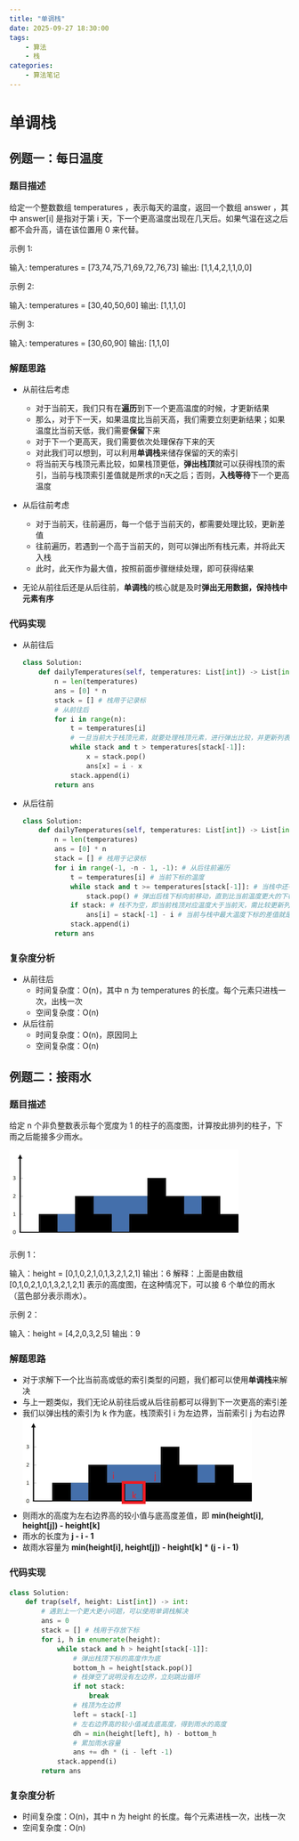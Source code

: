 ```yaml
---
title: "单调栈"
date: 2025-09-27 18:30:00
tags:
    - 算法
    - 栈
categories:
    - 算法笔记
---
```


# 单调栈

## 例题一：每日温度

### 题目描述
给定一个整数数组 temperatures ，表示每天的温度，返回一个数组 answer ，其中 answer[i] 是指对于第 i 天，下一个更高温度出现在几天后。如果气温在这之后都不会升高，请在该位置用 0 来代替。

 

示例 1:

输入: temperatures = [73,74,75,71,69,72,76,73]
输出: [1,1,4,2,1,1,0,0]

示例 2:

输入: temperatures = [30,40,50,60]
输出: [1,1,1,0]

示例 3:

输入: temperatures = [30,60,90]
输出: [1,1,0]

### 解题思路
* 从前往后考虑
    * 对于当前天，我们只有在**遍历**到下一个更高温度的时候，才更新结果
    * 那么，对于下一天，如果温度比当前天高，我们需要立刻更新结果；如果温度比当前天低，我们需要**保留**下来
    * 对于下一个更高天，我们需要依次处理保存下来的天
    * 对此我们可以想到，可以利用**单调栈**来储存保留的天的索引
    * 将当前天与栈顶元素比较，如果栈顶更低，**弹出栈顶**就可以获得栈顶的索引，当前与栈顶索引差值就是所求的n天之后；否则，**入栈等待**下一个更高温度

* 从后往前考虑
    * 对于当前天，往前遍历，每一个低于当前天的，都需要处理比较，更新差值
    * 往前遍历，若遇到一个高于当前天的，则可以弹出所有栈元素，并将此天入栈
    * 此时，此天作为最大值，按照前面步骤继续处理，即可获得结果

* 无论从前往后还是从后往前，**单调栈**的核心就是及时**弹出无用数据，保持栈中元素有序**

### 代码实现
* 从前往后
    ~~~python
    class Solution:
        def dailyTemperatures(self, temperatures: List[int]) -> List[int]:
            n = len(temperatures)
            ans = [0] * n
            stack = [] # 栈用于记录标
            # 从前往后
            for i in range(n):
                t = temperatures[i]
                # 一旦当前大于栈顶元素，就要处理栈顶元素，进行弹出比较，并更新列表
                while stack and t > temperatures[stack[-1]]:
                    x = stack.pop()
                    ans[x] = i - x 
                stack.append(i)
            return ans
    ~~~

* 从后往前
    ~~~python
    class Solution:
        def dailyTemperatures(self, temperatures: List[int]) -> List[int]:
            n = len(temperatures)
            ans = [0] * n
            stack = [] # 栈用于记录标
            for i in range(-1, -n - 1, -1): # 从后往前遍历
                t = temperatures[i] # 当前下标的温度
                while stack and t >= temperatures[stack[-1]]: # 当栈中还有小于当前温度的下标，则弹出
                    stack.pop() # 弹出后栈下标向前移动，直到比当前温度更大的下标
                if stack: # 栈不为空，即当前栈顶对应温度大于当前天，需比较更新列表
                    ans[i] = stack[-1] - i # 当前与栈中最大温度下标的差值就是所求的
                stack.append(i)
            return ans
    ~~~

### 复杂度分析
* 从前往后
    * 时间复杂度：O(n)，其中 n 为 temperatures 的长度。每个元素只进栈一次，出栈一次
    * 空间复杂度：O(n)
* 从后往前
    * 时间复杂度：O(n)，原因同上
    * 空间复杂度：O(n)



## 例题二：接雨水

### 题目描述
给定 n 个非负整数表示每个宽度为 1 的柱子的高度图，计算按此排列的柱子，下雨之后能接多少雨水。

![图](../assert/algorithm/rainwatertrap2.png)

示例 1：

输入：height = [0,1,0,2,1,0,1,3,2,1,2,1]
输出：6
解释：上面是由数组 [0,1,0,2,1,0,1,3,2,1,2,1] 表示的高度图，在这种情况下，可以接 6 个单位的雨水（蓝色部分表示雨水）。 

示例 2：

输入：height = [4,2,0,3,2,5]
输出：9

### 解题思路
* 对于求解下一个比当前高或低的索引类型的问题，我们都可以使用**单调栈**来解决
* 与上一题类似，我们无论从前往后或从后往前都可以得到下一次更高的索引差
* 我们以弹出栈的索引为 k 作为底，栈顶索引 i 为左边界，当前索引 j 为右边界
![示意图](../assert/algorithm/rainwatertrap.png)
* 则雨水的高度为左右边界高的较小值与底高度差值，即 **min(height[i], height[j]) - height[k]**
* 雨水的长度为 **j - i - 1**
* 故雨水容量为 **min(height[i], height[j]) - height[k] * (j - i - 1)**

### 代码实现
~~~python
class Solution:
    def trap(self, height: List[int]) -> int:
        # 遇到上一个更大更小问题，可以使用单调栈解决
        ans = 0
        stack = [] # 栈用于存放下标
        for i, h in enumerate(height):
            while stack and h > height[stack[-1]]:
                # 弹出栈顶下标的高度作为底
                bottom_h = height[stack.pop()]
                # 栈弹空了说明没有左边界，立刻跳出循环
                if not stack:
                    break
                # 栈顶为左边界
                left = stack[-1]
                # 左右边界高的较小值减去底高度，得到雨水的高度
                dh = min(height[left], h) - bottom_h
                # 累加雨水容量
                ans += dh * (i - left -1)
            stack.append(i)
        return ans
~~~

### 复杂度分析
* 时间复杂度：O(n)，其中 n 为 height 的长度。每个元素进栈一次，出栈一次
* 空间复杂度：O(n)
